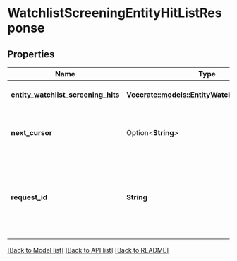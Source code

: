 # WatchlistScreeningEntityHitListResponse

## Properties

Name | Type | Description | Notes
------------ | ------------- | ------------- | -------------
**entity_watchlist_screening_hits** | [**Vec<crate::models::EntityWatchlistScreeningHit>**](EntityWatchlistScreeningHit.md) | List of entity watchlist screening hits | 
**next_cursor** | Option<**String**> | An identifier that determines which page of results you receive. | 
**request_id** | **String** | A unique identifier for the request, which can be used for troubleshooting. This identifier, like all Plaid identifiers, is case sensitive. | 

[[Back to Model list]](../README.md#documentation-for-models) [[Back to API list]](../README.md#documentation-for-api-endpoints) [[Back to README]](../README.md)


